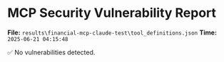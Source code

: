 # MCP Security Vulnerability Report
**File:** `results\financial-mcp-claude-test\tool_definitions.json`
**Time:** `2025-06-21 04:15:48`

✅ No vulnerabilities detected.